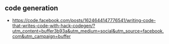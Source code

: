 ## code generation 

* https://code.facebook.com/posts/1624644147776541/writing-code-that-writes-code-with-hack-codegen/?utm_content=buffer3b93a&utm_medium=social&utm_source=facebook.com&utm_campaign=buffer
